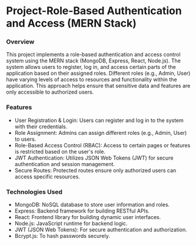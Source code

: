<h1>Project-Role-Based Authentication and Access (MERN Stack)</h1>
<h3>Overview</h3>
<p>This project implements a role-based authentication and access control system using the MERN stack (MongoDB, Express, React, Node.js). The system allows users to register, log in, and access certain parts of the application based on their assigned roles. Different roles (e.g., Admin, User) have varying levels of access to resources and functionality within the application. This approach helps ensure that sensitive data and features are only accessible to authorized users.</p>

<h3>Features</h3>
<ul>
<li>User Registration & Login: Users can register and log in to the system with their credentials.</li>
<li>Role Assignment: Admins can assign different roles (e.g., Admin, User) to users.</li>
<li>Role-Based Access Control (RBAC): Access to certain pages or features is restricted based on the user's role.</li>
<li>JWT Authentication: Utilizes JSON Web Tokens (JWT) for secure authentication and session management.</li>
<li>Secure Routes: Protected routes ensure only authorized users can access specific resources.</li>
  </ul>
<h3>Technologies Used</h3>
<ul>
<li>MongoDB: NoSQL database to store user information and roles.</li>
<li>Express: Backend framework for building RESTful APIs.</li>
<li>React: Frontend library for building dynamic user interfaces.</li>
<li>Node.js: JavaScript runtime for backend logic.</li>
<li>JWT (JSON Web Tokens): For secure authentication and authorization.</li>
<li>Bcrypt.js: To hash passwords securely.</li>
</ul>
